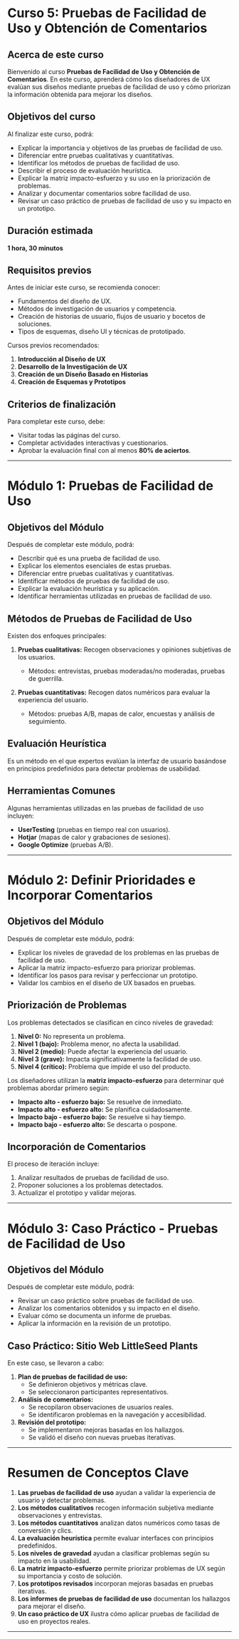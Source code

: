 # Curso 5: Pruebas de Facilidad de Uso y Obtención de Comentarios

## Acerca de este curso

Bienvenido al curso **Pruebas de Facilidad de Uso y Obtención de Comentarios**. En este curso, aprenderá cómo los diseñadores de UX evalúan sus diseños mediante pruebas de facilidad de uso y cómo priorizan la información obtenida para mejorar los diseños.

## Objetivos del curso

Al finalizar este curso, podrá:

- Explicar la importancia y objetivos de las pruebas de facilidad de uso.
- Diferenciar entre pruebas cualitativas y cuantitativas.
- Identificar los métodos de pruebas de facilidad de uso.
- Describir el proceso de evaluación heurística.
- Explicar la matriz impacto-esfuerzo y su uso en la priorización de problemas.
- Analizar y documentar comentarios sobre facilidad de uso.
- Revisar un caso práctico de pruebas de facilidad de uso y su impacto en un prototipo.

## Duración estimada

**1 hora, 30 minutos**

## Requisitos previos

Antes de iniciar este curso, se recomienda conocer:

- Fundamentos del diseño de UX.
- Métodos de investigación de usuarios y competencia.
- Creación de historias de usuario, flujos de usuario y bocetos de soluciones.
- Tipos de esquemas, diseño UI y técnicas de prototipado.

Cursos previos recomendados:

1. **Introducción al Diseño de UX**
2. **Desarrollo de la Investigación de UX**
3. **Creación de un Diseño Basado en Historias**
4. **Creación de Esquemas y Prototipos**

## Criterios de finalización

Para completar este curso, debe:

- Visitar todas las páginas del curso.
- Completar actividades interactivas y cuestionarios.
- Aprobar la evaluación final con al menos **80% de aciertos**.

---

# Módulo 1: Pruebas de Facilidad de Uso

## Objetivos del Módulo

Después de completar este módulo, podrá:

- Describir qué es una prueba de facilidad de uso.
- Explicar los elementos esenciales de estas pruebas.
- Diferenciar entre pruebas cualitativas y cuantitativas.
- Identificar métodos de pruebas de facilidad de uso.
- Explicar la evaluación heurística y su aplicación.
- Identificar herramientas utilizadas en pruebas de facilidad de uso.

## Métodos de Pruebas de Facilidad de Uso

Existen dos enfoques principales:

1. **Pruebas cualitativas:** Recogen observaciones y opiniones subjetivas de los usuarios.
   - Métodos: entrevistas, pruebas moderadas/no moderadas, pruebas de guerrilla.

2. **Pruebas cuantitativas:** Recogen datos numéricos para evaluar la experiencia del usuario.
   - Métodos: pruebas A/B, mapas de calor, encuestas y análisis de seguimiento.

## Evaluación Heurística

Es un método en el que expertos evalúan la interfaz de usuario basándose en principios predefinidos para detectar problemas de usabilidad.

## Herramientas Comunes

Algunas herramientas utilizadas en las pruebas de facilidad de uso incluyen:

- **UserTesting** (pruebas en tiempo real con usuarios).
- **Hotjar** (mapas de calor y grabaciones de sesiones).
- **Google Optimize** (pruebas A/B).

---

# Módulo 2: Definir Prioridades e Incorporar Comentarios

## Objetivos del Módulo

Después de completar este módulo, podrá:

- Explicar los niveles de gravedad de los problemas en las pruebas de facilidad de uso.
- Aplicar la matriz impacto-esfuerzo para priorizar problemas.
- Identificar los pasos para revisar y perfeccionar un prototipo.
- Validar los cambios en el diseño de UX basados en pruebas.

## Priorización de Problemas

Los problemas detectados se clasifican en cinco niveles de gravedad:

1. **Nivel 0:** No representa un problema.
2. **Nivel 1 (bajo):** Problema menor, no afecta la usabilidad.
3. **Nivel 2 (medio):** Puede afectar la experiencia del usuario.
4. **Nivel 3 (grave):** Impacta significativamente la facilidad de uso.
5. **Nivel 4 (crítico):** Problema que impide el uso del producto.

Los diseñadores utilizan la **matriz impacto-esfuerzo** para determinar qué problemas abordar primero según:

- **Impacto alto - esfuerzo bajo:** Se resuelve de inmediato.
- **Impacto alto - esfuerzo alto:** Se planifica cuidadosamente.
- **Impacto bajo - esfuerzo bajo:** Se resuelve si hay tiempo.
- **Impacto bajo - esfuerzo alto:** Se descarta o pospone.

## Incorporación de Comentarios

El proceso de iteración incluye:

1. Analizar resultados de pruebas de facilidad de uso.
2. Proponer soluciones a los problemas detectados.
3. Actualizar el prototipo y validar mejoras.

---

# Módulo 3: Caso Práctico - Pruebas de Facilidad de Uso

## Objetivos del Módulo

Después de completar este módulo, podrá:

- Revisar un caso práctico sobre pruebas de facilidad de uso.
- Analizar los comentarios obtenidos y su impacto en el diseño.
- Evaluar cómo se documenta un informe de pruebas.
- Aplicar la información en la revisión de un prototipo.

## Caso Práctico: Sitio Web LittleSeed Plants

En este caso, se llevaron a cabo:

1. **Plan de pruebas de facilidad de uso:**
   - Se definieron objetivos y métricas clave.
   - Se seleccionaron participantes representativos.
2. **Análisis de comentarios:**
   - Se recopilaron observaciones de usuarios reales.
   - Se identificaron problemas en la navegación y accesibilidad.
3. **Revisión del prototipo:**
   - Se implementaron mejoras basadas en los hallazgos.
   - Se validó el diseño con nuevas pruebas iterativas.

---

# Resumen de Conceptos Clave

1. **Las pruebas de facilidad de uso** ayudan a validar la experiencia de usuario y detectar problemas.
2. **Los métodos cualitativos** recogen información subjetiva mediante observaciones y entrevistas.
3. **Los métodos cuantitativos** analizan datos numéricos como tasas de conversión y clics.
4. **La evaluación heurística** permite evaluar interfaces con principios predefinidos.
5. **Los niveles de gravedad** ayudan a clasificar problemas según su impacto en la usabilidad.
6. **La matriz impacto-esfuerzo** permite priorizar problemas de UX según su importancia y costo de solución.
7. **Los prototipos revisados** incorporan mejoras basadas en pruebas iterativas.
8. **Los informes de pruebas de facilidad de uso** documentan los hallazgos para mejorar el diseño.
9. **Un caso práctico de UX** ilustra cómo aplicar pruebas de facilidad de uso en proyectos reales.

---

